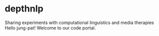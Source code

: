 # depthnlp
Sharing experiments with computational linguistics and media therapies
Hello jung-pat! Welcome to our code portal. 
